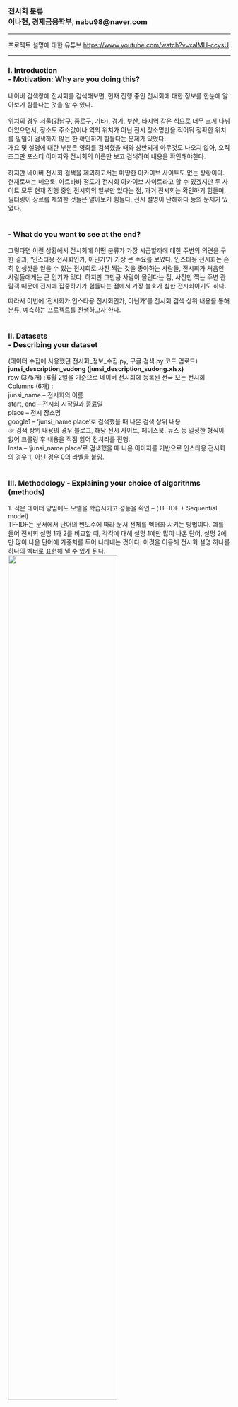 <h3>전시회 분류<br>
이나현, 경제금융학부, nabu98@naver.com </h3>
<hr></hr>

프로젝트 설명에 대한 유튜브
https://www.youtube.com/watch?v=xalMH-ccysU

<hr></hr>


<H3> I. Introduction <br>
- Motivation: Why are you doing this? </H3>

네이버 검색창에 전시회를 검색해보면, 현재 진행 중인 전시회에 대한 정보를 한눈에 알아보기 힘들다는 것을 알 수 있다. <br><br>
위치의 경우 서울(강남구, 종로구, 기타), 경기, 부산, 타지역 같은 식으로 너무 크게 나뉘어있으면서, 장소도 주소값이나 역의 위치가 아닌 전시 장소명만을 적어둬 정확한 위치를 일일이 검색하지 않는 한 확인하기 힘들다는 문제가 있었다. <br>
개요 및 설명에 대한 부분은 영화를 검색했을 때와 상반되게 아무것도 나오지 않아, 오직 조그만 포스터 이미지와 전시회의 이름만 보고 검색하여 내용을 확인해야한다. <br><br>
하지만 네이버 전시회 검색을 제외하고서는 마땅한 아카이브 사이트도 없는 상황이다. 현재로써는 네오룩, 아트바바 정도가 전시회 아카이브 사이트라고 할 수 있겠지만 두 사이트 모두 현재 진행 중인 전시회의 일부만 있다는 점, 과거 전시회는 확인하기 힘들며, 필터링이 장르를 제외한 것들은 알아보기 힘들다, 전시 설명이 난해하다 등의 문제가 있었다. <br><br>

<H3> - What do you want to see at the end?</H3>

그렇다면 이런 상황에서 전시회에 어떤 분류가 가장 시급할까에 대한 주변의 의견을 구한 결과, ‘인스타용 전시회인가, 아닌가’가 가장 큰 수요를 보였다. 인스타용 전시회는 흔히 인생샷을 얻을 수 있는 전시회로 사진 찍는 것을 좋아하는 사람들, 전시회가 처음인 사람들에게는 큰 인기가 있다. 하지만 그만큼 사람이 몰린다는 점, 사진만 찍는 주변 관람객 때문에 전시에 집중하기가 힘들다는 점에서 가장 불호가 심한 전시회이기도 하다.

따라서 이번에 ‘전시회가 인스타용 전시회인가, 아닌가’를 전시회 검색 상위 내용을 통해 분류, 예측하는 프로젝트를 진행하고자 한다. <br><br>

<h3>II. Datasets <br>
- Describing your dataset</h3>
(데이터 수집에 사용했던 전시회_정보_수집.py, 구글 검색.py 코드 업로드)<br>
<b>junsi_description_sudong (junsi_description_sudong.xlsx)</b><br>
row (375개) : 6월 2일을 기준으로 네이버 전시회에 등록된 전국 모든 전시회<br>
Columns (6개) :<br>
junsi_name – 전시회의 이름<br>
start, end – 전시회 시작일과 종료일<br>
place – 전시 장소명<br>
google1 – ‘junsi_name place’로 검색했을 때 나온 검색 상위 내용<br>
☞ 검색 상위 내용의 경우 블로그, 해당 전시 사이트, 페이스북, 뉴스 등 일정한 형식이 없어 크롤링 후 내용을 직접 읽어 전처리를 진행. <br>
Insta – ‘junsi_name place’로 검색했을 때 나온 이미지를 기반으로 인스타용 전시회의 경우 1, 아닌 경우 0의 라벨을 붙임.<br><br>

<h3>III. Methodology
- Explaining your choice of algorithms (methods)</h3>
1. 적은 데이터 양임에도 모델을 학습시키고 성능을 확인 – (TF-IDF + Sequential model)<br>
TF-IDF는 문서에서 단어의 빈도수에 따라 문서 전체를 벡터화 시키는 방법이다. 예를 들어 전시회 설명 1과 2를 비교할 때, 각각에 대해 설명 1에만 많이 나온 단어, 설명 2에만 많이 나온 단어에 가중치를 두어 나타내는 것이다. 이것을 이용해 전시회 설명 하나를 하나의 벡터로 표현해 낼 수 있게 된다.<br>
<img src="https://user-images.githubusercontent.com/84369886/121608833-9e4d5600-ca8d-11eb-8746-f87e3d132ffe.png" width="70%">
<br>
Sequential model은 keras에 있는 모델로, 신경망의 Input layer, Hidden layer, Output Layer를 구성하기 위해 사용된다. 이 때 Input ~ Output의 방향은 일방향으로 레이어에 하나의 입력 텐서와 하나의 출력 텐서가 있는 경우에 적합하다. 이번 주제의 경우, 전시 설명의 각각 문장에 집중하는 것이 아닌 전시 설명 전체를 하나로 인스타 전시회를 분류한다는 점에서 위 모델을 사용하는 것은 적절할 것이라고 판단했다.<br>

<br>2. 데이터가 적기 때문에 미리 훈련된 모형을 사용 – Sktbrain KoBert<br>
단어를 벡터로 표현하는 방법으로 원-핫 인코딩과 Word Embedding이 있다. 일반적으로 n개의 단어 중 i번째에 존재하는 ‘전시회’라는 단어를 표현하려면, n차원의 벡터에서 i번째 숫자만 1을 넣고, 나머지는 0을 넣는 식으로 표현할 수 있다. 이것을 원-핫 인코딩이라고 하는데, 문제는 전체 n개의 단어가 커지면 커질수록 벡터의 차원이 커진다는 것이다. 하지만 Word Embedding경우 벡터 안의 값들을 실수로 넣어, 저차원의 벡터로 단어의 표현이 가능하며 단어 사이의 유사성도 나타낼 수 있게 된다. 또한 이미 학습된 모델이 있어 훈련 없이 사용이 가능하다는 것도 큰 장점이었다<br>
2018년 처음 나온 ELMo(Embeddings from Language Mode)는 단어가 문장 안에서 갖는 의미를 고려해가며 word embedding을 시킨다는 것에 큰 의의가 있었다. 예를 들면 ‘배를 먹다’ 라는 문장의 ‘배’를 일반적으로 읽었을 때‘먹는 거면 과일 배구나’라는 걸 알지만, Word2Vec이나 GloVe 같은 방법들은 이게 사람 배인지, 과일 배인지, 타는 배인지 구분없이 전부 똑같은 벡터를 사용했다. 하지만 ELMo는 문장 안에서의 단어의 의미에 따라 벡터를 사용한다는 장점이 있었다. 그 이후 앞의 단어를 가지고 뒤의 단어를 예측한다는 ELMo의 일방향적인 단점을 보완해서, 양방향성을 가진 같은 Bert가 등장하게 됐다. 그리고 SKT가 한국어 Bert, KoBert를 깃허브에 공개해두어, 이를 활용해보고자 했다.<br><br>

<h3>- Explaining features (if any)</h3>
1번 방법의 경우, 전시회 설명들을 Konlpy의 KKma를 활용해 형태소 분석을 진행하였다. 이 때 위에서 말했던 것처럼 TF-IDF 방법으로 벡터화 시키는 것을 고려해 가장 간단한 명사만을 사용하여 분석을 진행했다. 그 이후 Train, Test, Validation을 각각 60%, 20%, 20%로 나눠 준비한 뒤, Sequential model로 각각 64개의 layer를 가진 hidden layer를 통과시킨 뒤, 하나의 output layer로 결과를 내도록 구성했다. Hidden layer의 경우 relu를 활성화 함수로 썼고, output layer의 경우 라벨이 0, 1이므로 sigmoid를 사용했으며, loss 함수는 mse를 사용했다. 이렇게 생성한 모델을 train에 대해 학습을 50번 시키고(epochs=50), validation에 대해 예측하여 성능을 확인했다.<br><br>
2번 방법의 경우, Train과 Test를 70%, 30%로 나눠 준비한 뒤, Bert의 tokenizer로 문장을 tokenizing한다. Parameter의 경우 max_len을 64, batch_size를 32, num_epochs를 5로 잡았다. 그 후 dataloader로 batch_size만큼씩 모델에 값을 넣게 하고, 학습을 시킨다.

<h3>IV. Evaluation & Analysis
- Graphs, tables, any statistics (if any)</h3>
1번 방법의 경우 0.5이상을 Insta 라벨 1, 0.5 미만을 Insta 라벨 0이라고 했을 때 25개의 Validation data 중에 22개를 제대로 분류해내어, 정확도 88% 로 나타났다.
<img src= "https://user-images.githubusercontent.com/84369886/121610594-5f210400-ca91-11eb-963e-62e0aee2dbaa.png" width="30%">
<br>
2번 방법의 경우 값을 GPU를 사용한 경우 마지막 셀에서<br>
RuntimeError: CUDA out of memory. Tried to allocate 96.00 MiB (GPU 0; 14.76 GiB total capacity; 13.66 GiB already allocated; 13.75 MiB free; 13.71 GiB reserved in total by PyTorch) <br>
메모리가 부족하다는 오류가 발생하였고, 이를 해결하기 위해 TPU를 사용해 실행을 해보았다.<br>
Ran out of memory in memory space hbm. Used 17.01G of 7.48G hbm. Exceeded hbm capacity by 9.53G. TPU <br>
여전히 메모리가 부족하다는 오류가 발생하였고, 결국 이를 해결하기 위해 batch_size를 2까지 줄이고, 코랩 프로를 결제하였지만 여전히 메모리가 부족하다는 오류가 생겼다.
15만건의 영화 리뷰 데이터 분석 메모리가 부족하지 않지만, 370여개의 전시회 설명 데이터 분석에는 메모리가 부족한 것은 문제가 있다고 판단했다. 그리고 영화 리뷰 분석과 차이를 찾아본 결과 추측한 원인으로는 영화 리뷰의 경우는 한줄 정도의 짧은 데이터로 15만개가 있었지만, 전시회 설명 데이터는 아주 긴 설명이 370개라는 적은 양이 존재했다는 점이었다. 전시회 분석의 토큰을 보면 밑에와 같이 배열에 모두 값이 들어간 것을 확인할 수 있다.
<<img src= "https://user-images.githubusercontent.com/84369886/121612682-d5c00080-ca95-11eb-8327-a28e45eac15c.PNG" width="70%">
그러나 정상적으로 KoBert를 실행시킨 결과값을 보면 data_train[0]의 토큰이 64개를 모두 채우지 않은 것을 확인했다 (https://moondol-ai.tistory.com/241) <br>

<h3>V. Related Work (e.g., existing studies)
- Tools, libraries, blogs, or any documentation that you have used to do this project.</h3>
https://www.tensorflow.org/guide/keras/sequential_model?hl=ko <br>
https://wikidocs.net/book/2155 <br>
https://yngie-c.github.io/nlp/2020/07/03/nlp_elmo/<br>
https://github.com/SKTBrain/KoBERT
<br>
<h3>VI. Conclusion: Discussion</h3>
긍정적인 이야기와 부정적인 이야기가 모두 가능할 것 같다. 처음 목표점으로 삼았던 ‘전시회가 인스타용 전시회인가, 아닌가’를 분류, 예측하는 것에 대해서는 굉장히 적은 데이터에 대해서 실행한 것을 고려하면 TF-IDF + Sequential model 로 긍정적인 예측 결과가 나왔다고 생각한다. 하지만 KoBert의 경우 성능이나 결과값을 볼 수도 없이 메모리가 부족하다는 문장으로 그만둘 수 밖에 없었던 것에는 아쉬움으로 남는다. 
앞으로 추가적인 분석이 가능하다면, 주제적으로는 단순 인스타용 전시회인가 아닌가가 아닌 전시회의 장르 및 주제 등을 분류해내거나 추출해낼 수 있는 프로그램을 생각해 볼 수 있을 것 같다. 또한 과거의 전시회 데이터를 찾기 힘들었다는 점을 감안하여 긴 시간동안 충분한 데이터를 모아 성능을 더 좋게 만드는 것 또한 개선할 부분이라고 생각한다.




